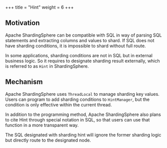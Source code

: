 +++
title = "Hint"
weight = 6
+++

## Motivation

Apache ShardingSphere can be compatible with SQL in way of parsing SQL statements and extracting columns and values to shard. 
If SQL does not have sharding conditions, it is impossible to shard without full route.

In some applications, sharding conditions are not in SQL but in external business logic. 
So it requires to  designate sharding result externally, which is referred to as `Hint` in ShardingSphere.

## Mechanism

Apache ShardingSphere uses `ThreadLocal` to manage sharding key values. Users can program to add sharding conditions to `HintManager`, but the condition is only effective within the current thread.

In addition to the programming method, Apache ShardingSphere also plans to cite Hint through special notation in SQL, so that users can use that function in a more transparent way.

The SQL designated with sharding hint will ignore the former sharding logic but directly route to the designated node.
